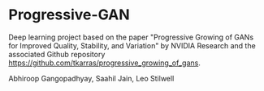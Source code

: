 # Progressive-GAN
Deep learning project based on the paper "Progressive Growing of GANs for Improved Quality, Stability, and Variation" by NVIDIA Research and the associated Github repository https://github.com/tkarras/progressive_growing_of_gans. 

Abhiroop Gangopadhyay, Saahil Jain, Leo Stilwell
